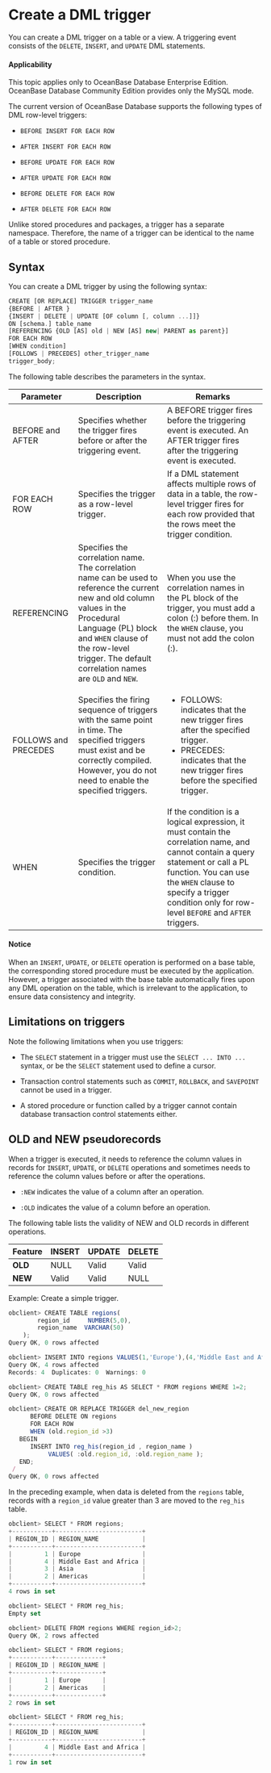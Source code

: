 # Create a DML trigger


You can create a DML trigger on a table or a view. A triggering event consists of the `DELETE`, `INSERT`, and `UPDATE` DML statements.

  <main id="notice" >
    <h4>Applicability</h4>
    <p>This topic applies only to OceanBase Database Enterprise Edition. OceanBase Database Community Edition provides only the MySQL mode. </p>
  </main>

The current version of OceanBase Database supports the following types of DML row-level triggers:

* `BEFORE INSERT FOR EACH ROW`

* `AFTER INSERT FOR EACH ROW`

* `BEFORE UPDATE FOR EACH ROW`

* `AFTER UPDATE FOR EACH ROW`

* `BEFORE DELETE FOR EACH ROW`

* `AFTER DELETE FOR EACH ROW`


Unlike stored procedures and packages, a trigger has a separate namespace. Therefore, the name of a trigger can be identical to the name of a table or stored procedure.

## Syntax


You can create a DML trigger by using the following syntax:

```javascript
CREATE [OR REPLACE] TRIGGER trigger_name
{BEFORE | AFTER }
{INSERT | DELETE | UPDATE [OF column [, column ...]]}
ON [schema.] table_name
[REFERENCING {OLD [AS] old | NEW [AS] new| PARENT as parent}]
FOR EACH ROW
[WHEN condition]
[FOLLOWS | PRECEDES] other_trigger_name
trigger_body;
```



The following table describes the parameters in the syntax.


| **Parameter** | **Description** | **Remarks** |
|----------------|---------------------------------------------------|------------------------------------------------------------------|
| BEFORE and AFTER | Specifies whether the trigger fires before or after the triggering event.  | A BEFORE trigger fires before the triggering event is executed. An AFTER trigger fires after the triggering event is executed.  |
| FOR EACH ROW | Specifies the trigger as a row-level trigger.  | If a DML statement affects multiple rows of data in a table, the row-level trigger fires for each row provided that the rows meet the trigger condition.  |
| REFERENCING | Specifies the correlation name. The correlation name can be used to reference the current new and old column values in the Procedural Language (PL) block and `WHEN` clause of the row-level trigger. The default correlation names are `OLD` and `NEW`.  | When you use the correlation names in the PL block of the trigger, you must add a colon (\:) before them. In the `WHEN` clause, you must not add the colon (\:).  |
| FOLLOWS and PRECEDES | Specifies the firing sequence of triggers with the same point in time. The specified triggers must exist and be correctly compiled. However, you do not need to enable the specified triggers.  | <ul><li>FOLLOWS: indicates that the new trigger fires after the specified trigger. </li><li> PRECEDES: indicates that the new trigger fires before the specified trigger. </li></ul> |
| WHEN | Specifies the trigger condition.  | If the condition is a logical expression, it must contain the correlation name, and cannot contain a query statement or call a PL function. You can use the `WHEN` clause to specify a trigger condition only for row-level `BEFORE` and `AFTER` triggers.  |


  <main id="notice" type='notice'>
    <h4>Notice</h4>
    <p>When an <code>INSERT</code>, <code>UPDATE</code>, or <code>DELETE</code> operation is performed on a base table, the corresponding stored procedure must be executed by the application. However, a trigger associated with the base table automatically fires upon any DML operation on the table, which is irrelevant to the application, to ensure data consistency and integrity. </p>
  </main>

## Limitations on triggers

Note the following limitations when you use triggers:

* The `SELECT` statement in a trigger must use the `SELECT ... INTO ...` syntax, or be the `SELECT` statement used to define a cursor.

* Transaction control statements such as `COMMIT`, `ROLLBACK`, and `SAVEPOINT` cannot be used in a trigger.

* A stored procedure or function called by a trigger cannot contain database transaction control statements either.



## OLD and NEW pseudorecords

When a trigger is executed, it needs to reference the column values in records for `INSERT`, `UPDATE`, or `DELETE` operations and sometimes needs to reference the column values before or after the operations.

* `:NEW` indicates the value of a column after an operation.

* `:OLD` indicates the value of a column before an operation.


The following table lists the validity of NEW and OLD records in different operations.


| **Feature** | **INSERT** | **UPDATE** | **DELETE** |
|---------|------------|------------|------------|
| **OLD** | NULL | Valid | Valid |
| **NEW** | Valid | Valid | NULL |



Example: Create a simple trigger.

```javascript
obclient> CREATE TABLE regions(
        region_id     NUMBER(5,0),  
        region_name  VARCHAR(50)
    );
Query OK, 0 rows affected

obclient> INSERT INTO regions VALUES(1,'Europe'),(4,'Middle East and Africa'),(3,'Asia'),(2,'Americas');
Query OK, 4 rows affected
Records: 4  Duplicates: 0  Warnings: 0

obclient> CREATE TABLE reg_his AS SELECT * FROM regions WHERE 1=2;
Query OK, 0 rows affected

obclient> CREATE OR REPLACE TRIGGER del_new_region
      BEFORE DELETE ON regions
      FOR EACH ROW
      WHEN (old.region_id >3)
   BEGIN
      INSERT INTO reg_his(region_id , region_name )
           VALUES( :old.region_id, :old.region_name );
   END;
 /
Query OK, 0 rows affected
```



In the preceding example, when data is deleted from the `regions` table, records with a `region_id` value greater than 3 are moved to the `reg_his` table.

```javascript
obclient> SELECT * FROM regions;
+-----------+------------------------+
| REGION_ID | REGION_NAME            |
+-----------+------------------------+
|         1 | Europe                 |
|         4 | Middle East and Africa |
|         3 | Asia                   |
|         2 | Americas               |
+-----------+------------------------+
4 rows in set

obclient> SELECT * FROM reg_his;
Empty set

obclient> DELETE FROM regions WHERE region_id>2;
Query OK, 2 rows affected

obclient> SELECT * FROM regions;
+-----------+-------------+
| REGION_ID | REGION_NAME |
+-----------+-------------+
|         1 | Europe      |
|         2 | Americas    |
+-----------+-------------+
2 rows in set

obclient> SELECT * FROM reg_his;
+-----------+------------------------+
| REGION_ID | REGION_NAME            |
+-----------+------------------------+
|         4 | Middle East and Africa |
+-----------+------------------------+
1 row in set
```


